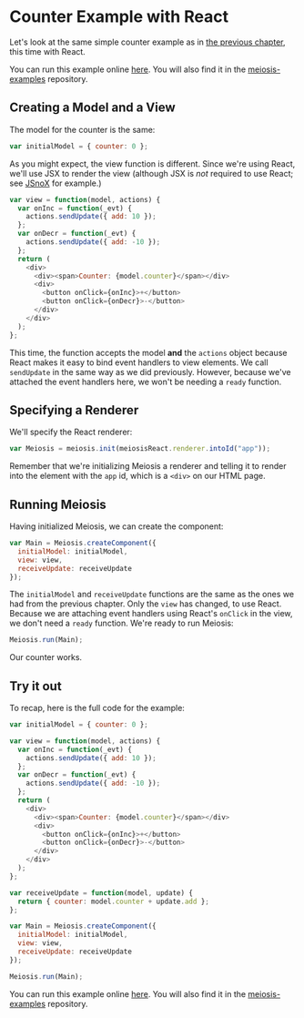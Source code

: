# Counter Example with React

Let's look at the same simple counter example as in [the previous chapter](counter_example_with_jquery.md), this time with React.

You can run this example online [here](http://codepen.io/foxdonut/pen/OXJXmv?editors=1010). You will also find it in the [meiosis-examples](https://github.com/foxdonut/meiosis-examples/tree/master/examples/counter) repository.

## Creating a Model and a View

The model for the counter is the same:

```javascript
var initialModel = { counter: 0 };
```

As you might expect, the view function is different. Since we're using React, we'll use JSX to render the view (although JSX is *not* required to use React; see [JSnoX](https://github.com/af/JSnoX) for example.)

```javascript
var view = function(model, actions) {
  var onInc = function(_evt) {
    actions.sendUpdate({ add: 10 });
  };
  var onDecr = function(_evt) {
    actions.sendUpdate({ add: -10 });
  };
  return (
    <div>
      <div><span>Counter: {model.counter}</span></div>
      <div>
        <button onClick={onInc}>+</button>
        <button onClick={onDecr}>-</button>
      </div>
    </div>
  );
};
```

This time, the function accepts the model **and** the `actions` object because React makes it easy to bind event handlers to view elements. We call `sendUpdate` in the same way as we did previously. However, because we've attached the event handlers here, we won't be needing a `ready` function.

## Specifying a Renderer

We'll specify the React renderer:

```javascript
var Meiosis = meiosis.init(meiosisReact.renderer.intoId("app"));
```

Remember that we're initializing Meiosis a renderer and telling it to render into the element with the `app` id, which is a `<div>` on our HTML page.

## Running Meiosis

Having initialized Meiosis, we can create the component:

```javascript
var Main = Meiosis.createComponent({
  initialModel: initialModel,
  view: view,
  receiveUpdate: receiveUpdate
});
```

The `initialModel` and `receiveUpdate` functions are the same as the ones we had from the previous chapter. Only the `view` has changed, to use React. Because we are attaching event handlers using React's `onClick` in the view, we don't need a `ready` function. We're ready to run Meiosis:

```javascript
Meiosis.run(Main);
```

Our counter works.

## Try it out

To recap, here is the full code for the example:

```javascript
var initialModel = { counter: 0 };

var view = function(model, actions) {
  var onInc = function(_evt) {
    actions.sendUpdate({ add: 10 });
  };
  var onDecr = function(_evt) {
    actions.sendUpdate({ add: -10 });
  };
  return (
    <div>
      <div><span>Counter: {model.counter}</span></div>
      <div>
        <button onClick={onInc}>+</button>
        <button onClick={onDecr}>-</button>
      </div>
    </div>
  );
};

var receiveUpdate = function(model, update) {
  return { counter: model.counter + update.add };
};

var Main = Meiosis.createComponent({
  initialModel: initialModel,
  view: view,
  receiveUpdate: receiveUpdate
});

Meiosis.run(Main);
```

You can run this example online [here](http://codepen.io/foxdonut/pen/OXJXmv?editors=1010). You will also find it in the [meiosis-examples](https://github.com/foxdonut/meiosis-examples/tree/master/examples/counter) repository.
